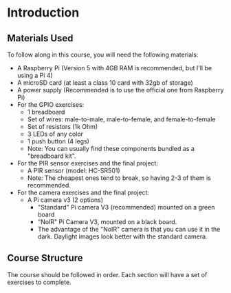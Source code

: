# Introduction

## Materials Used

To follow along in this course, you will need the following materials:

- A Raspberry Pi (Version 5 with 4GB RAM is recommended, but I'll be using a Pi 4)
- A microSD card (at least a class 10 card with 32gb of storage)
- A power supply (Recommended is to use the official one from Raspberry Pi)
- For the GPIO exercises: 
  - 1 breadboard
  - Set of wires: male-to-male, male-to-female, and female-to-female
  - Set of resistors (1k Ohm)
  - 3 LEDs of any color
  - 1 push button (4 legs)
  - Note: You can usually find these components bundled as a "breadboard kit".
- For the PIR sensor exercises and the final project:
  - A PIR sensor (model: HC-SR501)
  - Note: The cheapest ones tend to break, so having 2-3 of them is recommended.
- For the camera exercises and the final project:
  - A Pi camera v3 (2 options)
    - "Standard" Pi camera V3 (recommended) mounted on a green board
    - "NoIR" Pi Camera V3, mounted on a black board. 
    - The advantage of the "NoIR" camera is that you can use it in the dark. 
      Daylight images look better with the standard camera.

## Course Structure

The course should be followed in order. Each section will have a set of exercises to complete.
